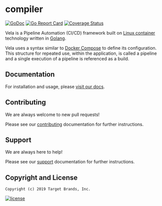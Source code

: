 # compiler

[![GoDoc](https://godoc.org/github.com/go-vela/compiler?status.svg)](https://godoc.org/github.com/go-vela/compiler)
[![Go Report Card](https://goreportcard.com/badge/go-vela/compiler)](https://goreportcard.com/report/go-vela/compiler)
[![Coverage Status](https://coveralls.io/repos/github/go-vela/compiler/badge.svg?branch=master)](https://coveralls.io/github/go-vela/compiler?branch=master)

Vela is a Pipeline Automation (CI/CD) framework built on [Linux container](https://linuxcontainers.org/) technology written in [Golang](https://golang.org/).

Vela uses a syntax similar to [Docker Compose](https://docs.docker.com/compose/) to define its configuration. This structure for repeated use, within the application, is called a pipeline and a single execution of a pipeline is referenced as a build.

## Documentation

For installation and usage, please [visit our docs](https://go-vela.github.io/docs).

## Contributing

We are always welcome to new pull requests!

Please see our [contributing](CONTRIBUTING.md) documentation for further instructions.

## Support

We are always here to help!

Please see our [support](SUPPORT.md) documentation for further instructions.

## Copyright and License

```
Copyright (c) 2019 Target Brands, Inc.
```

[![license](https://img.shields.io/crates/l/gl.svg)](LICENSE)
